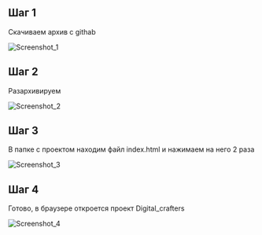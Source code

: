 ## Шаг 1

Скачиваем архив с githab

![Screenshot_1](https://github.com/user-attachments/assets/2dd569c1-cdcd-4b6d-8937-eae5bac40843)


 
## Шаг 2

Разархивируем

![Screenshot_2](https://github.com/user-attachments/assets/26209320-9fa8-4db9-b1d3-761c1ad56f43)



## Шаг 3

В папке с проектом находим файл index.html и нажимаем на него 2 раза 

![Screenshot_3](https://github.com/user-attachments/assets/85cc484d-8a70-4d33-ad61-e0cda90057e9)


 
## Шаг 4

Готово, в браузере откроется проект Digital_crafters


![Screenshot_4](https://github.com/user-attachments/assets/43a01ef3-08ca-456d-b38b-5a490771552f)


